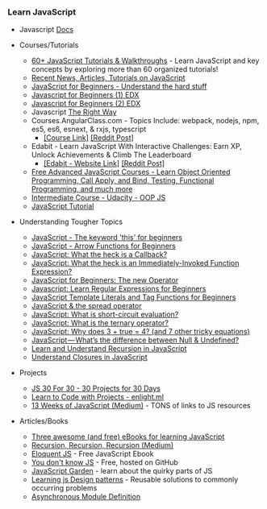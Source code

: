 ### Learn JavaScript

- Javascript [Docs](https://developer.mozilla.org/en-US/docs/Web/JavaScript)
- Courses/Tutorials
  - [60+ JavaScript Tutorials & Walkthroughs](https://codeburst.io/60-javascript-tutorials-walkthroughs-cb315cc1947e) - Learn JavaScript and key concepts by exploring more than 60 organized tutorials!
  - [Recent News, Articles, Tutorials on JavaScript](https://codeburst.io/tagged/javascript)
  - [JavaScript for Beginners - Understand the hard stuff](https://codeburst.io/javascript-for-beginners-a-new-series-22762d8e5c42)
  - [Javascript for Beginners (1) EDX](https://www.edx.org/course/html5-part-1-html5-coding-essentials-w3cx-html5-1x-1)
  - [Javascript for Beginners (2) EDX](https://www.edx.org/course/html5-part-2-advanced-techniques-w3cx-html5-2x-1)
  - Javascript [The Right Way](http://jstherightway.org/)
  - Courses.AngularClass.com - Topics Include: webpack, nodejs, npm, es5, es6, esnext, & rxjs, typescript
    - [[Course Link]](http://courses.angularclass.com/courses/modern-javascript) [[Reddit Post]](https://www.reddit.com/r/learnjavascript/comments/4vz5y6/learn_modern_javascript_for_free_topics_covered/)
  - Edabit - Learn JavaScript With Interactive Challenges: Earn XP, Unlock Achievements & Climb The Leaderboard
    - [[Edabit - Website Link]](https://edabit.com/explore) [[Reddit Post]](https://www.reddit.com/r/learnprogramming/comments/5vc3gb/learn_javascript_with_interactive_challenges_earn/)
  - [Free Advanced JavaScript Courses - Learn Object Oriented Programming, Call Apply, and Bind, Testing, Functional Programming, and much more](https://www.rithmschool.com/courses#advanced-javascript)
  - [Intermediate Course - Udacity - OOP JS](https://www.udacity.com/course/object-oriented-javascript--ud015)
  - [JavaScript Tutorial](https://www.sololearn.com/Course/JavaScript/)
- Understanding Tougher Topics  
  - [JavaScript - The keyword 'this' for beginners](https://codeburst.io/javascript-the-keyword-this-for-beginners-fb5238d99f85)
  - [JavaScript - Arrow Functions for Beginners](https://codeburst.io/javascript-arrow-functions-for-beginners-926947fc0cdc)
  - [JavaScript: What the heck is a Callback?](https://codeburst.io/javascript-what-the-heck-is-a-callback-aba4da2deced)
  - [JavaScript: What the heck is an Immediately-Invoked Function Expression?](https://codeburst.io/javascript-what-the-heck-is-an-immediately-invoked-function-expression-a0ed32b66c18)
  - [JavaScript for Beginners: The new Operator](https://codeburst.io/javascript-for-beginners-the-new-operator-cee35beb669e)
  - [Javascript: Learn Regular Expressions for Beginners](https://codeburst.io/javascript-learn-regular-expressions-for-beginners-bb6107015d91)
  - [JavaScript Template Literals and Tag Functions for Beginners](https://codeburst.io/javascript-template-literals-tag-functions-for-beginners-758a041160e1)
  - [JavaScript & the spread operator](https://codeburst.io/javascript-the-spread-operator-a867a71668ca)
  - [JavaScript: What is short-circuit evaluation?](https://codeburst.io/javascript-what-is-short-circuit-evaluation-ff22b2f5608c)
  - [JavaScript: What is the ternary operator?](https://codeburst.io/javascript-what-is-the-ternary-operator-c819af8a7f6c)
  - [JavaScript: Why does 3 + true = 4? (and 7 other tricky equations)](https://codeburst.io/javascript-why-does-3-true-4-and-7-other-tricky-equations-9dd13cb2a92a)
  - [JavaScript — What’s the difference between Null & Undefined?](https://codeburst.io/javascript-whats-the-difference-between-null-undefined-37793b5bfce6)
  - [Learn and Understand Recursion in JavaScript](https://codeburst.io/learn-and-understand-recursion-in-javascript-b588218e87ea)
  - [Understand Closures in JavaScript](https://codeburst.io/understand-closures-in-javascript-d07852fa51e7)

- Projects
  - [JS 30 For 30 - 30 Projects for 30 Days](https://javascript30.com/)
  - [Learn to Code with Projects - enlight.ml](https://enlight.ml/)
  - [13 Weeks of JavaScript (Medium)](https://medium.com/@___aerox___/the-beginning-of-an-adventure-13-weeks-of-javascript-78107605d533#.xgqnrstd1) - TONS of links to JS resources
- Articles/Books
  - [Three awesome (and free) eBooks for learning JavaScript](https://codeburst.io/three-awesome-and-free-ebooks-for-learning-javascript-c874f65bbd7a)
  - [Recursion, Recursion, Recursion (Medium)](https://medium.freecodecamp.com/recursion-recursion-recursion-4db8890a674d#.dtkatvb6j)
  - [Eloquent JS](http://eloquentjavascript.net/) - Free JavaScript Ebook
  - [You don't know JS](https://github.com/getify/You-Dont-Know-JS) - Free, hosted on GitHub
  - [JavaScript Garden](http://bonsaiden.github.io/JavaScript-Garden/) - learn about the quirky parts of JS
  - [Learning js Design patterns](https://addyosmani.com/resources/essentialjsdesignpatterns/book/) - Reusable solutions to commonly occurring problems
  - [Asynchronous Module Definition](http://requirejs.org/docs/api.html)